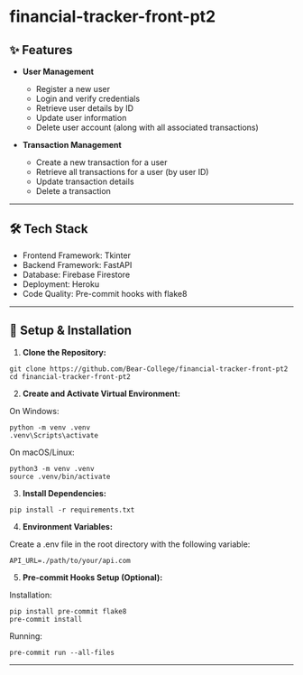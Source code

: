 # financial-tracker-front-pt2

## ✨ Features
 * **User Management**
   * Register a new user
   * Login and verify credentials
   * Retrieve user details by ID
   * Update user information
   * Delete user account (along with all associated transactions)

 * **Transaction Management**
   * Create a new transaction for a user
   * Retrieve all transactions for a user (by user ID)
   * Update transaction details
   * Delete a transaction
***

## 🛠 Tech Stack
  * Frontend Framework: Tkinter
  * Backend Framework: FastAPI
  * Database: Firebase Firestore
  * Deployment: Heroku
  * Code Quality: Pre-commit hooks with flake8
***

## 🔐 Setup & Installation
  1. **Clone the Repository:**
```
git clone https://github.com/Bear-College/financial-tracker-front-pt2
cd financial-tracker-front-pt2
```

  2. **Create and Activate Virtual Environment:**

On Windows:
```
python -m venv .venv
.venv\Scripts\activate
```

On macOS/Linux:
```
python3 -m venv .venv
source .venv/bin/activate
```

  3. **Install Dependencies:**
```
pip install -r requirements.txt
```

  4. **Environment Variables:**

Create a .env file in the root directory with the following variable:
```
API_URL=./path/to/your/api.com
```

  5. **Pre-commit Hooks Setup (Optional):**

Installation:
```
pip install pre-commit flake8
pre-commit install
```

Running:
```
pre-commit run --all-files
```
***